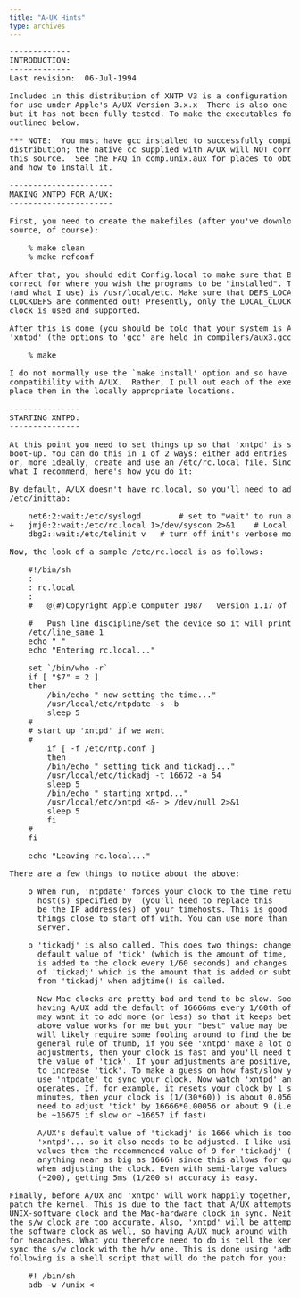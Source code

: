 ```yaml
---
title: "A-UX Hints"
type: archives
---
```


<div id="body">

<pre>-------------
INTRODUCTION:
-------------
Last revision:  06-Jul-1994

Included in this distribution of XNTP V3 is a configuration file suitable
for use under Apple's A/UX Version 3.x.x  There is also one for A/UX 2.0.1
but it has not been fully tested. To make the executables follow the steps
outlined below.

*** NOTE:  You must have gcc installed to successfully compile the current
distribution; the native cc supplied with A/UX will NOT correctly compile
this source.  See the FAQ in comp.unix.aux for places to obtain gcc from
and how to install it.

----------------------
MAKING XNTPD FOR A/UX:
----------------------

First, you need to create the makefiles (after you've downloaded the
source, of course):

    % make clean
    % make refconf

After that, you should edit Config.local to make sure that BINDIR is
correct for where you wish the programs to be "installed". The default
(and what I use) is /usr/local/etc. Make sure that DEFS_LOCAL and
CLOCKDEFS are commented out! Presently, only the LOCAL_CLOCK/REFCLOCK
clock is used and supported.

After this is done (you should be told that your system is A/UX 3), make
'xntpd' (the options to 'gcc' are held in compilers/aux3.gcc):

    % make

I do not normally use the `make install' option and so have not verified its
compatibility with A/UX.  Rather, I pull out each of the executables and
place them in the locally appropriate locations.

---------------
STARTING XNTPD:
---------------

At this point you need to set things up so that 'xntpd' is started upon
boot-up. You can do this in 1 of 2 ways: either add entries in /etc/inittab
or, more ideally, create and use an /etc/rc.local file. Since rc.local is
what I recommend, here's how you do it:

By default, A/UX doesn't have rc.local, so you'll need to add the following to
/etc/inittab:

    net6:2:wait:/etc/syslogd		# set to "wait" to run a syslog daemon
+   jmj0:2:wait:/etc/rc.local 1>/dev/syscon 2>&1	# Local stuff
    dbg2::wait:/etc/telinit v	# turn off init's verbose mode

Now, the look of a sample /etc/rc.local is as follows:

    #!/bin/sh
    :
    : rc.local
    :
    #	@(#)Copyright Apple Computer 1987	Version 1.17 of rc.sh on 91/11/08 15:56:21 (ATT 1.12)

    #	Push line discipline/set the device so it will print
    /etc/line_sane 1
    echo " "
    echo "Entering rc.local..."

    set `/bin/who -r`
    if [ "$7" = 2 ]
    then
        /bin/echo " now setting the time..."
        /usr/local/etc/ntpdate -s -b <host.domain>
        sleep 5
    #
    # start up 'xntpd' if we want
    #
        if [ -f /etc/ntp.conf ]
        then
    	/bin/echo " setting tick and tickadj..."
    	/usr/local/etc/tickadj -t 16672 -a 54
    	sleep 5
    	/bin/echo " starting xntpd..."
    	/usr/local/etc/xntpd <&- > /dev/null 2>&1
    	sleep 5
        fi
    #
    fi

    echo "Leaving rc.local..."

There are a few things to notice about the above:

    o When run, 'ntpdate' forces your clock to the time returned by the
      host(s) specified by <host.domain> (you'll need to replace this
      be the IP address(es) of your timehosts. This is good since it gets
      things close to start off with. You can use more than one time
      server.

    o 'tickadj' is also called. This does two things: changes the
      default value of 'tick' (which is the amount of time, in ms, that
      is added to the clock every 1/60 seconds) and changes the value
      of 'tickadj' which is the amount that is added or subtracted
      from 'tickadj' when adjtime() is called.

      Now Mac clocks are pretty bad and tend to be slow. Sooo, instead of
      having A/UX add the default of 16666ms every 1/60th of a second, you
      may want it to add more (or less) so that it keeps better time. The
      above value works for me but your "best" value may be different and
      will likely require some fooling around to find the best value. As a
      general rule of thumb, if you see 'xntpd' make a lot of negative clock
      adjustments, then your clock is fast and you'll need to _decrease_
      the value of 'tick'. If your adjustments are positive, then you need
      to increase 'tick'. To make a guess on how fast/slow your clock is,
      use 'ntpdate' to sync your clock. Now watch 'xntpd' and see how it
      operates. If, for example, it resets your clock by 1 second every 30
      minutes, then your clock is (1/(30*60)) is about 0.056% off and you'll
      need to adjust 'tick' by 16666*0.00056 or about 9 (i.e. 'tick' should
      be ~16675 if slow or ~16657 if fast)

      A/UX's default value of 'tickadj' is 1666 which is too big for
      'xntpd'... so it also needs to be adjusted. I like using larger
      values then the recommended value of 9 for 'tickadj' (although not
      anything near as big as 1666) since this allows for quick slews
      when adjusting the clock. Even with semi-large values of 'tickadj'
      (~200), getting 5ms (1/200 s) accuracy is easy.

Finally, before A/UX and 'xntpd' will work happily together, you need to
patch the kernel. This is due to the fact that A/UX attempts to keep the
UNIX-software clock and the Mac-hardware clock in sync. Neither the h/w or
the s/w clock are too accurate. Also, 'xntpd' will be attempting to adjust
the software clock as well, so having A/UX muck around with it is asking
for headaches. What you therefore need to do is tell the kernel _not_ to
sync the s/w clock with the h/w one. This is done using 'adb'. The
following is a shell script that will do the patch for you:

    #! /bin/sh
    adb -w /unix <<!
    init_time_fix_timeout?4i
    init_time_fix_timeout?w 0x4e75
    init_time_fix_timeout?4i
    $q
    !

This must be done _every_ time you create a new kernel (via newconfig or
newunix) or else 'xntpd' will go crazy.

--------
HISTORY:
--------

John Dundas was the original porter of 'xntpd' and a lot of the additions
and A/UX-ports are from him. I got involved when I wanted to run 'xntpd'
on jagubox. It was also around this time that the base-patchlevel of
'xntpd' changed relatively (the so-called "jones" version). Since then,
I've been maintaining 'xntpd' for A/UX for the xntp development team

The original kernel patch (which patched 'time_fix_timeout') was from
Richard Todd. I suggest patching 'init_time_fix_timeout' which prevents
'time_fix_timeout' from even being called.

----------------
TECHNICAL NOTES:
----------------

    o As configured (see machines/aux3), 'xntpd' will log messages via syslogd
      using the LOC_LOCAL1 facility. I would suggest the following in
      /etc/syslog.conf:

	local1.notice		/usr/adm/ntpd-syslog

    o As mentioned above, the clocks on A/UX and Macs are kinda bad. Not
      only that, but logging in and out of the MacOS mode as well as
      extensive floppy use causes A/UX to drop and lose clock interupts
      (these are sent every 1/60th of a second). So, if you do these
      activities a lot, you find out that you lose about 300ms of time
      (i.e., you become 300ms slow). 'xntpd' default way of handling this
      is to called 'settimeofday()' and step the clock to the correct
      time. I prefer having 'xntpd' slew the clock back into line by
      making gradual adjustments to the clock over a coupla minutes
      or so. It's for this reason that SLEWALWAYS is defined in
      include/ntp_machine.h for SYS_AUX3. It's also for this reason than
      I like larger values of 'tickadj'.

Good luck!  If you have problems under A/UX feel free to contact me (e-mail
is preferred).
--
    Jim Jagielski               |  "That is no ordinary rabbit... 'tis the
    jim@jagubox.gsfc.nasa.gov   |   most foul, cruel and bad-tempered
    NASA/GSFC, Code 734.4       |   rodent you ever set eyes on"
    Greenbelt, MD 20771         |                   Tim the Enchanter

</pre>

</div>
